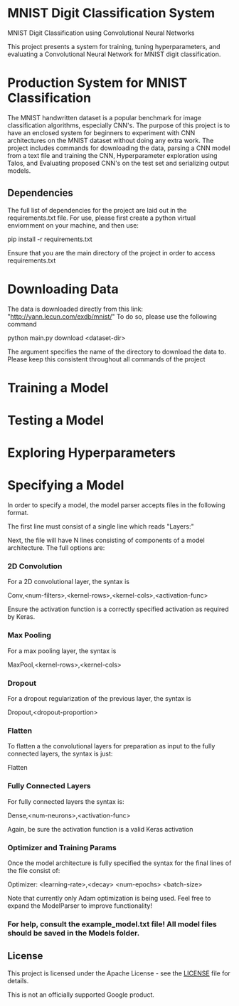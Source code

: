# MNIST Digit Classification System
MNIST Digit Classification using Convolutional Neural Networks

This project presents a system for training, tuning hyperparameters, and evaluating a Convolutional Neural Network for MNIST digit classification.


# Production System for MNIST Classification

The MNIST handwritten dataset is a popular benchmark for image classification algorithms, especially CNN's. The purpose of this project is to have an enclosed system for beginners to experiment with CNN architectures on the MNIST dataset without doing any extra work. The project includes commands for downloading the data, parsing a CNN model from a text file and training the CNN, Hyperparameter exploration using Talos, and Evaluating proposed CNN's on the test set and serializing output models.

## Dependencies

The full list of dependencies for the project are laid out in the requirements.txt file. For use, please first create a python virtual enviornment on your machine, and then use: 

pip install -r requirements.txt 

Ensure that you are the main directory of the project in order to access requirements.txt

# Downloading Data

The data is downloaded directly from this link: "http://yann.lecun.com/exdb/mnist/" To do so, please use the following command

python main.py download \<dataset-dir>
  
The argument specifies the name of the directory to download the data to. Please keep this consistent throughout all commands of the project

# Training a Model

# Testing a Model

# Exploring Hyperparameters

# Specifying a Model

In order to specify a model, the model parser accepts files in the following format.

The first line must consist of a single line which reads "Layers:"

Next, the file will have N lines consisting of components of a model architecture. The full options are:

### 2D Convolution
For a 2D convolutional layer, the syntax is

Conv,\<num-filters>,\<kernel-rows>,\<kernel-cols>,\<activation-func>
  
Ensure the activation function is a correctly specified activation as required by Keras.

### Max Pooling
For a max pooling layer, the syntax is

MaxPool,\<kernel-rows>,\<kernel-cols>
  
### Dropout

For a dropout regularization of the previous layer, the syntax is

Dropout,\<dropout-proportion>
  
### Flatten
To flatten a the convolutional layers for preparation as input to the fully connected layers, the syntax is just:

Flatten

### Fully Connected Layers

For fully connected layers the syntax is:

Dense,\<num-neurons>,\<activation-func>
  
Again, be sure the activation function is a valid Keras activation

### Optimizer and Training Params
Once the model architecture is fully specified the syntax for the final lines of the file consist of:

Optimizer:
\<learning-rate>,\<decay>
\<num-epochs>
\<batch-size>
  
Note that currently only Adam optimization is being used. Feel free to expand the ModelParser to improve functionality!

### For help, consult the example_model.txt file! All model files should be saved in the Models folder.

 
## License

This project is licensed under the Apache License - see the [LICENSE](LICENSE) file for details.

This is not an officially supported Google product.
